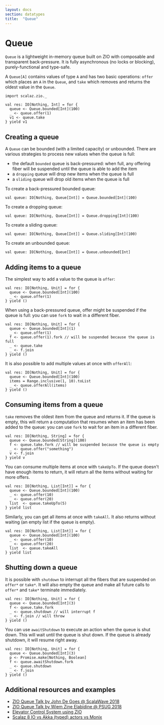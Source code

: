 ```yaml
---
layout: docs
section: datatypes
title:  "Queue"
---
```


# Queue

`Queue` is a lightweight in-memory queue built on ZIO with composable and transparent back-pressure. It is fully asynchronous (no locks or blocking), purely-functional and type-safe.

A `Queue[A]` contains values of type `A` and has two basic operations: `offer` which places an `A` in the `Queue`, and `take` which removes and returns the oldest value in the `Queue`.

```tut:silent
import scalaz.zio._

val res: IO[Nothing, Int] = for {
  queue <- Queue.bounded[Int](100)
  _ <- queue.offer(1)
  v1 <- queue.take
} yield v1
```

## Creating a queue

A `Queue` can be bounded (with a limited capacity) or unbounded.
There are various strategies to process new values when the queue is full:
- the default `bounded` queue is back-pressured: when full, any offering fiber will be suspended until the queue is able to add the item
- a `dropping` queue will drop new items when the queue is full
- a `sliding` queue will drop old items when the queue is full

To create a back-pressured bounded queue:
```tut:silent
val queue: IO[Nothing, Queue[Int]] = Queue.bounded[Int](100)
```

To create a dropping queue:
```tut:silent
val queue: IO[Nothing, Queue[Int]] = Queue.dropping[Int](100)
```

To create a sliding queue:
```tut:silent
val queue: IO[Nothing, Queue[Int]] = Queue.sliding[Int](100)
```

To create an unbounded queue:
```tut:silent
val queue: IO[Nothing, Queue[Int]] = Queue.unbounded[Int]
```

## Adding items to a queue

The simplest way to add a value to the queue is `offer`:
```tut:silent
val res: IO[Nothing, Unit] = for {
  queue <- Queue.bounded[Int](100)
  _ <- queue.offer(1)
} yield ()
```

When using a back-pressured queue, offer might be suspended if the queue is full: you can use `fork` to wait in a different fiber.
```tut:silent
val res: IO[Nothing, Unit] = for {
  queue <- Queue.bounded[Int](1)
  _ <- queue.offer(1)
  f <- queue.offer(1).fork // will be suspended because the queue is full
  _ <- queue.take
  _ <- f.join
} yield ()
```

It is also possible to add multiple values at once with `offerAll`:
```tut:silent
val res: IO[Nothing, Unit] = for {
  queue <- Queue.bounded[Int](100)
  items = Range.inclusive(1, 10).toList
  _ <- queue.offerAll(items)
} yield ()
```

## Consuming items from a queue

`take` removes the oldest item from the queue and returns it. If the queue is empty, this will return a computation that resumes when an item has been added to the queue: you can use `fork` to wait for an item in a different fiber.
```tut:silent
val res: IO[Nothing, String] = for {
  queue <- Queue.bounded[String](100)
  f <- queue.take.fork // will be suspended because the queue is empty
  _ <- queue.offer("something")
  v <- f.join
} yield v
```

You can consume multiple items at once with `takeUpTo`. If the queue doesn't have enough items to return, it will return all the items without waiting for more offers.
```tut:silent
val res: IO[Nothing, List[Int]] = for {
  queue <- Queue.bounded[Int](100)
  _ <- queue.offer(10)
  _ <- queue.offer(20)
  list  <- queue.takeUpTo(5)
} yield list
```

Similarly, you can get all items at once with `takeAll`. It also returns without waiting (an empty list if the queue is empty).
```tut:silent
val res: IO[Nothing, List[Int]] = for {
  queue <- Queue.bounded[Int](100)
  _ <- queue.offer(10)
  _ <- queue.offer(20)
  list  <- queue.takeAll
} yield list
```

## Shutting down a queue

It is possible with `shutdown` to interrupt all the fibers that are suspended on `offer*` or `take*`. It will also empty the queue and make all future calls to `offer*` and `take*` terminate immediately.

```tut:silent
val res: IO[Nothing, Unit] = for {
  queue <- Queue.bounded[Int](3)
  f <- queue.take.fork
  _ <- queue.shutdown // will interrupt f
  _ <- f.join // will throw
} yield ()
```

You can use `awaitShutdown` to execute an action when the queue is shut down. This will wait until the queue is shut down. If the queue is already shutdown, it will resume right away.
```tut:silent
val res: IO[Nothing, Unit] = for {
  queue <- Queue.bounded[Int](3)
  p <- Promise.make[Nothing, Boolean]
  f <- queue.awaitShutdown.fork
  _ <- queue.shutdown
  _ <- f.join
} yield ()
```

## Additional resources and examples

- [ZIO Queue Talk by John De Goes @ ScalaWave 2018](https://www.slideshare.net/jdegoes/zio-queue)
- [ZIO Queue Talk by Wiem Zine Elabidine @ PSUG 2018](https://www.slideshare.net/wiemzin/psug-zio-queue)
- [Elevator Control System using ZIO](https://medium.com/@wiemzin/elevator-control-system-using-zio-c718ae423c58)
- [Scalaz 8 IO vs Akka (typed) actors vs Monix](https://blog.softwaremill.com/scalaz-8-io-vs-akka-typed-actors-vs-monix-part-1-5672657169e1)